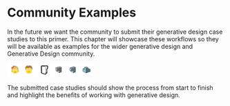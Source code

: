 # Community Examples

In the future we want the community to submit their generative design case studies to this primer. This chapter will showcase these workflows so they will be available as examples for the wider generative design and Generative Design community.

<img src="../assets/sample/comunity.png" style="width:200px;"/>

The submitted case studies should show the process from start to finish and highlight the benefits of working with generative design.
